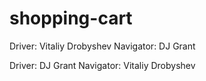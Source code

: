# shopping-cart

Driver: Vitaliy Drobyshev
Navigator: DJ Grant

Driver: DJ Grant
Navigator: Vitaliy Drobyshev